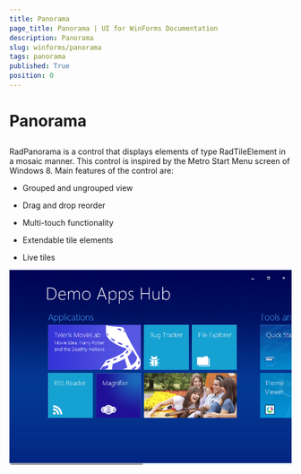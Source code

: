 ```yaml
---
title: Panorama
page_title: Panorama | UI for WinForms Documentation
description: Panorama
slug: winforms/panorama
tags: panorama
published: True
position: 0
---
```


# Panorama



## 

RadPanorama is a control that displays elements of type RadTileElement in a mosaic manner. This control is inspired by the Metro Start Menu screen of Windows 8. Main features of the control are:

* Grouped and ungrouped view

* Drag and drop reorder

* Multi-touch functionality

* Extendable tile elements 

* Live tiles

![panorama-overview](images/panorama-overview.png)
